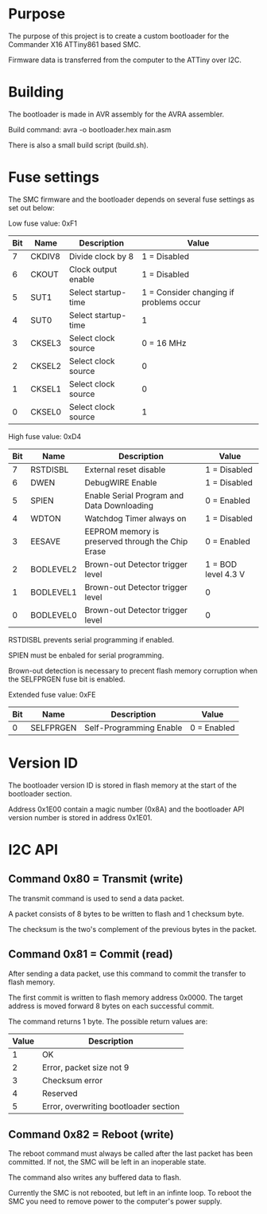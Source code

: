 # Purpose

The purpose of this project is to create a custom bootloader for the Commander X16 ATTiny861 based SMC.

Firmware data is transferred from the computer to the ATTiny over I2C.


# Building

The bootloader is made in AVR assembly for the AVRA assembler.

Build command: avra -o bootloader.hex main.asm

There is also a small build script (build.sh).


# Fuse settings

The SMC firmware and the bootloader depends on several fuse settings as set out below:

Low fuse value: 0xF1

Bit | Name   | Description         | Value
----|--------|---------------------|-----------------------------------------
7   | CKDIV8 | Divide clock by 8   | 1 = Disabled
6   | CKOUT  | Clock output enable | 1 = Disabled
5   | SUT1   | Select startup-time | 1 = Consider changing if problems occur
4   | SUT0   | Select startup-time | 1
3   | CKSEL3 | Select clock source | 0 = 16 MHz
2   | CKSEL2 | Select clock source | 0
1   | CKSEL1 | Select clock source | 0
0   | CKSEL0 | Select clock source | 1

High fuse value: 0xD4

Bit | Name     | Description                                       | Value
----|----------|---------------------------------------------------|-----------------------------------------
7   | RSTDISBL | External reset disable                            | 1 = Disabled
6   | DWEN     | DebugWIRE Enable                                  | 1 = Disabled
5   | SPIEN    | Enable Serial Program and Data Downloading        | 0 = Enabled
4   | WDTON    | Watchdog Timer always on                          | 1 = Disabled
3   | EESAVE   | EEPROM memory is preserved through the Chip Erase | 0 = Enabled
2   | BODLEVEL2 | Brown-out Detector trigger level                 | 1 = BOD level 4.3 V
1   | BODLEVEL1 | Brown-out Detector trigger level                 | 0
0   | BODLEVEL0 | Brown-out Detector trigger level                 | 0

RSTDISBL prevents serial programming if enabled.

SPIEN must be enbaled for serial programming.

Brown-out detection is necessary to precent flash memory corruption when the SELFPRGEN fuse bit is enabled.

Extended fuse value: 0xFE

Bit | Name      | Description                                       | Value
----|-----------|---------------------------------------------------|-----------------------------------------
0   | SELFPRGEN | Self-Programming Enable                           | 0 = Enabled


# Version ID

The bootloader version ID is stored in flash memory at the
start of the bootloader section.

Address 0x1E00 contain a magic number (0x8A) and the bootloader API version number is stored in
address 0x1E01.


# I2C API

## Command 0x80 = Transmit (write)

The transmit command is used to send a data packet.

A packet consists of 8 bytes to be written to flash and 1 checksum byte.

The checksum is the two's complement of the previous bytes in the packet.

## Command 0x81 = Commit (read)

After sending a data packet, use this command to commit the transfer to
flash memory.

The first commit is written to flash memory address 0x0000. The target address
is moved forward 8 bytes on each successful commit.

The command returns 1 byte. The possible return values are:

Value | Description
------|-------------
1     | OK
2     | Error, packet size not 9
3     | Checksum error
4     | Reserved
5     | Error, overwriting bootloader section

## Command 0x82 = Reboot (write)

The reboot command must always be called after the last packet
has been committed. If not, the SMC will be left in an inoperable
state.

The command also writes any buffered data to flash.

Currently the SMC is not rebooted, but left in an infinte loop. To
reboot the SMC you need to remove power to the computer's power
supply.